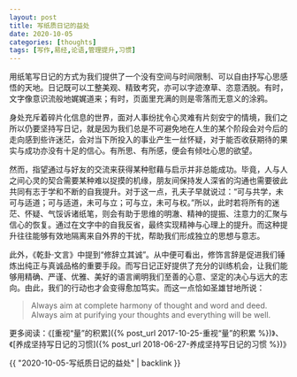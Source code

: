 ```yaml
---
layout: post
title: 写纸质日记的益处
date: 2020-10-05
categories: [thoughts]
tags: [写作,易经,论语,管理提升,习惯]
---
```


用纸笔写日记的方式为我们提供了一个没有空间与时间限制、可以自由抒写心思感悟的天地。日记既可以工整美观、精致考究，亦可以字迹潦草、恣意洒脱。有时，文字像意识流般地娓娓道来；有时，页面里充满的则是零落而无意义的涂鸦。

身处充斥着碎片化信息的世界，面对人事纷扰令心灵难有片刻安宁的情境，我们之所以仍要坚持写日记，就是因为我们总是不可避免地在人生的某个阶段会对今后的走向感到些许迷茫，会对当下所投入的事业产生一丝怀疑，对于能否收获期待的果实与成功亦没有十足的信心。有所思、有所感，便会有倾吐心思的欲望。

然而，指望通过与好友的交流来获得某种慰藉与启示并非总能成功。毕竟，人与人之间心灵的契合需要某种难以捉摸的机缘，朋友间保持发人深省的沟通也需要彼此共同有志于学和不断的自我提升。对于这一点，孔夫子早就说过：“可与共学，未可与适道；可与适道，未可与立；可与立，未可与权。”所以，此时若将所有的迷茫、怀疑、气馁诉诸纸笔，则会有助于思维的明澈、精神的提振、注意力的汇聚与信心的恢复。通过在文字中的自我反省，最终实现精神与心理上的提升。而这种提升往往能够有效地隔离来自外界的干扰，帮助我们形成独立的思想与意志。

此外，《乾卦·文言》中提到“修辞立其诚”。从中便可看出，修饰言辞是促进我们锤炼出纯正与真诚品格的重要手段。而写日记正好提供了充分的训练机会，让我们能够用精确、严谨、优雅、美好的语言阐明我们至善的心意、坚定的决心与远大的志向。由此，我们的行动也才会变得愈加笃实。而这一点恰如圣雄甘地所说：

> Always aim at complete harmony of thought and word and deed. Always aim at purifying your thoughts and everything will be well.

更多阅读：《[重视“量”的积累]({% post_url 2017-10-25-重视“量”的积累 %})》、《[养成坚持写日记的习惯]({% post_url 2018-06-27-养成坚持写日记的习惯 %})》

{{ "2020-10-05-写纸质日记的益处" | backlink }}
